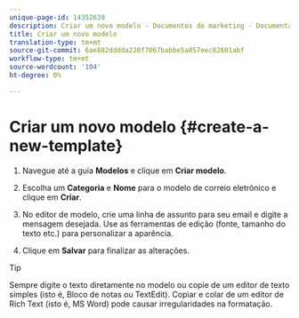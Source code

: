 ```yaml
---
unique-page-id: 14352639
description: Criar um novo modelo - Documentos do marketing - Documentação do produto
title: Criar um novo modelo
translation-type: tm+mt
source-git-commit: 6ae882dddda220f7067babbe5a057eec82601abf
workflow-type: tm+mt
source-wordcount: '104'
ht-degree: 0%

---
```



# Criar um novo modelo {#create-a-new-template}

1. Navegue até a guia **Modelos** e clique em **Criar modelo**.

1. Escolha um **Categoria** e **Nome** para o modelo de correio eletrônico e clique em **Criar**.

1. No editor de modelo, crie uma linha de assunto para seu email e digite a mensagem desejada. Use as ferramentas de edição (fonte, tamanho do texto etc.) para personalizar a aparência.

1. Clique em **Salvar** para finalizar as alterações.

>[!TIP]
>
>Sempre digite o texto diretamente no modelo ou copie de um editor de texto simples (isto é, Bloco de notas ou TextEdit). Copiar e colar de um editor de Rich Text (isto é, MS Word) pode causar irregularidades na formatação.
